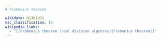```yaml
---
# Frobenius theorem

wikidata: Q1361031
msc_classification: 16
wikipedia_links:
  - "[[Frobenius theorem (real division algebras)|Frobenius theorem]]"
---
```

